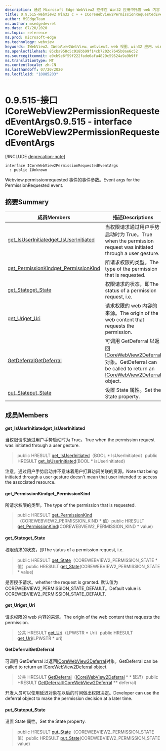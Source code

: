 ```yaml
---
description: 通过 Microsoft Edge WebView2 控件在 Win32 应用中托管 web 内容
title: 0.9.515-WebView2 Win32 c + + ICoreWebView2PermissionRequestedEventArgs
author: MSEdgeTeam
ms.author: msedgedevrel
ms.date: 07/20/2020
ms.topic: reference
ms.prod: microsoft-edge
ms.technology: webview
keywords: IWebView2、IWebView2WebView、webview2、web 视图、win32 应用、win32、edge、ICoreWebView2、ICoreWebView2Controller、浏览器控件、边缘 html
ms.openlocfilehash: 85cba958c5c918bb99f14cb7202c7645b0ae6c52
ms.sourcegitcommit: e0cb9e6f59f222fade6afa4829c59524a9a9b9ff
ms.translationtype: MT
ms.contentlocale: zh-CN
ms.lasthandoff: 07/20/2020
ms.locfileid: "10885203"
---
```

# <span data-ttu-id="31c24-104">0.9.515-接口 ICoreWebView2PermissionRequestedEventArgs</span><span class="sxs-lookup"><span data-stu-id="31c24-104">0.9.515 - interface ICoreWebView2PermissionRequestedEventArgs</span></span> 

[!INCLUDE [deprecation-note](../../includes/deprecation-note.md)]

```
interface ICoreWebView2PermissionRequestedEventArgs
  : public IUnknown
```

<span data-ttu-id="31c24-105">Webview.permissionrequested 事件的事件参数。</span><span class="sxs-lookup"><span data-stu-id="31c24-105">Event args for the PermissionRequested event.</span></span>

## <span data-ttu-id="31c24-106">摘要</span><span class="sxs-lookup"><span data-stu-id="31c24-106">Summary</span></span>

 <span data-ttu-id="31c24-107">成员</span><span class="sxs-lookup"><span data-stu-id="31c24-107">Members</span></span>                        | <span data-ttu-id="31c24-108">描述</span><span class="sxs-lookup"><span data-stu-id="31c24-108">Descriptions</span></span>
--------------------------------|---------------------------------------------
[<span data-ttu-id="31c24-109">get_IsUserInitiated</span><span class="sxs-lookup"><span data-stu-id="31c24-109">get_IsUserInitiated</span></span>](#get_isuserinitiated) | <span data-ttu-id="31c24-110">当权限请求通过用户手势启动时为 True。</span><span class="sxs-lookup"><span data-stu-id="31c24-110">True when the permission request was initiated through a user gesture.</span></span>
[<span data-ttu-id="31c24-111">get_PermissionKind</span><span class="sxs-lookup"><span data-stu-id="31c24-111">get_PermissionKind</span></span>](#get_permissionkind) | <span data-ttu-id="31c24-112">所请求权限的类型。</span><span class="sxs-lookup"><span data-stu-id="31c24-112">The type of the permission that is requested.</span></span>
[<span data-ttu-id="31c24-113">get_State</span><span class="sxs-lookup"><span data-stu-id="31c24-113">get_State</span></span>](#get_state) | <span data-ttu-id="31c24-114">权限请求的状态，即</span><span class="sxs-lookup"><span data-stu-id="31c24-114">The status of a permission request, i.e.</span></span>
[<span data-ttu-id="31c24-115">get_Uri</span><span class="sxs-lookup"><span data-stu-id="31c24-115">get_Uri</span></span>](#get_uri) | <span data-ttu-id="31c24-116">请求权限的 web 内容的来源。</span><span class="sxs-lookup"><span data-stu-id="31c24-116">The origin of the web content that requests the permission.</span></span>
[<span data-ttu-id="31c24-117">GetDeferral</span><span class="sxs-lookup"><span data-stu-id="31c24-117">GetDeferral</span></span>](#getdeferral) | <span data-ttu-id="31c24-118">可调用 GetDeferral 以返回[ICoreWebView2Deferral](icorewebview2deferral.md)对象。</span><span class="sxs-lookup"><span data-stu-id="31c24-118">GetDeferral can be called to return an [ICoreWebView2Deferral](icorewebview2deferral.md) object.</span></span>
[<span data-ttu-id="31c24-119">put_State</span><span class="sxs-lookup"><span data-stu-id="31c24-119">put_State</span></span>](#put_state) | <span data-ttu-id="31c24-120">设置 State 属性。</span><span class="sxs-lookup"><span data-stu-id="31c24-120">Set the State property.</span></span>

## <span data-ttu-id="31c24-121">成员</span><span class="sxs-lookup"><span data-stu-id="31c24-121">Members</span></span>

#### <span data-ttu-id="31c24-122">get_IsUserInitiated</span><span class="sxs-lookup"><span data-stu-id="31c24-122">get_IsUserInitiated</span></span> 

<span data-ttu-id="31c24-123">当权限请求通过用户手势启动时为 True。</span><span class="sxs-lookup"><span data-stu-id="31c24-123">True when the permission request was initiated through a user gesture.</span></span>

> <span data-ttu-id="31c24-124">public HRESULT [get_IsUserInitiated](#get_isuserinitiated)（BOOL \* IsUserInitiated）</span><span class="sxs-lookup"><span data-stu-id="31c24-124">public HRESULT [get_IsUserInitiated](#get_isuserinitiated)(BOOL \* isUserInitiated)</span></span>

<span data-ttu-id="31c24-125">注意，通过用户手势启动并不意味着用户打算访问关联的资源。</span><span class="sxs-lookup"><span data-stu-id="31c24-125">Note that being initiated through a user gesture doesn't mean that user intended to access the associated resource.</span></span>

#### <span data-ttu-id="31c24-126">get_PermissionKind</span><span class="sxs-lookup"><span data-stu-id="31c24-126">get_PermissionKind</span></span> 

<span data-ttu-id="31c24-127">所请求权限的类型。</span><span class="sxs-lookup"><span data-stu-id="31c24-127">The type of the permission that is requested.</span></span>

> <span data-ttu-id="31c24-128">public HRESULT [get_PermissionKind](#get_permissionkind)（COREWEBVIEW2_PERMISSION_KIND \* 值）</span><span class="sxs-lookup"><span data-stu-id="31c24-128">public HRESULT [get_PermissionKind](#get_permissionkind)(COREWEBVIEW2_PERMISSION_KIND \* value)</span></span>

#### <span data-ttu-id="31c24-129">get_State</span><span class="sxs-lookup"><span data-stu-id="31c24-129">get_State</span></span> 

<span data-ttu-id="31c24-130">权限请求的状态，即</span><span class="sxs-lookup"><span data-stu-id="31c24-130">The status of a permission request, i.e.</span></span>

> <span data-ttu-id="31c24-131">public HRESULT [get_State](#get_state)（COREWEBVIEW2_PERMISSION_STATE \* 值）</span><span class="sxs-lookup"><span data-stu-id="31c24-131">public HRESULT [get_State](#get_state)(COREWEBVIEW2_PERMISSION_STATE \* value)</span></span>

<span data-ttu-id="31c24-132">是否授予请求。</span><span class="sxs-lookup"><span data-stu-id="31c24-132">whether the request is granted.</span></span> <span data-ttu-id="31c24-133">默认值为 COREWEBVIEW2_PERMISSION_STATE_DEFAULT。</span><span class="sxs-lookup"><span data-stu-id="31c24-133">Default value is COREWEBVIEW2_PERMISSION_STATE_DEFAULT.</span></span>

#### <span data-ttu-id="31c24-134">get_Uri</span><span class="sxs-lookup"><span data-stu-id="31c24-134">get_Uri</span></span> 

<span data-ttu-id="31c24-135">请求权限的 web 内容的来源。</span><span class="sxs-lookup"><span data-stu-id="31c24-135">The origin of the web content that requests the permission.</span></span>

> <span data-ttu-id="31c24-136">公共 HRESULT [get_Uri](#get_uri)（LPWSTR \* Uri）</span><span class="sxs-lookup"><span data-stu-id="31c24-136">public HRESULT [get_Uri](#get_uri)(LPWSTR \* uri)</span></span>

#### <span data-ttu-id="31c24-137">GetDeferral</span><span class="sxs-lookup"><span data-stu-id="31c24-137">GetDeferral</span></span> 

<span data-ttu-id="31c24-138">可调用 GetDeferral 以返回[ICoreWebView2Deferral](icorewebview2deferral.md)对象。</span><span class="sxs-lookup"><span data-stu-id="31c24-138">GetDeferral can be called to return an [ICoreWebView2Deferral](icorewebview2deferral.md) object.</span></span>

> <span data-ttu-id="31c24-139">公共 HRESULT [GetDeferral](#getdeferral)（[ICoreWebView2Deferral](icorewebview2deferral.md) \* \* 延迟）</span><span class="sxs-lookup"><span data-stu-id="31c24-139">public HRESULT [GetDeferral](#getdeferral)([ICoreWebView2Deferral](icorewebview2deferral.md) \*\* deferral)</span></span>

<span data-ttu-id="31c24-140">开发人员可以使用延迟对象在以后的时间做出权限决定。</span><span class="sxs-lookup"><span data-stu-id="31c24-140">Developer can use the deferral object to make the permission decision at a later time.</span></span>

#### <span data-ttu-id="31c24-141">put_State</span><span class="sxs-lookup"><span data-stu-id="31c24-141">put_State</span></span> 

<span data-ttu-id="31c24-142">设置 State 属性。</span><span class="sxs-lookup"><span data-stu-id="31c24-142">Set the State property.</span></span>

> <span data-ttu-id="31c24-143">public HRESULT [put_State](#put_state)（COREWEBVIEW2_PERMISSION_STATE 值）</span><span class="sxs-lookup"><span data-stu-id="31c24-143">public HRESULT [put_State](#put_state)(COREWEBVIEW2_PERMISSION_STATE value)</span></span>

